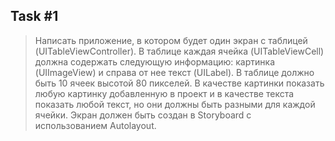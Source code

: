 ## Task #1

>Написать приложение, в котором будет один экран с таблицей (UITableViewController). В таблице каждая ячейка (UITableViewCell) должна содержать следующую информацию:  картинка (UIImageView) и справа от нее текст (UILabel). В таблице должно быть 10 ячеек высотой 80 пикселей.  В качестве картинки показать любую картинку добавленную в проект и в качестве текста показать любой текст, но они должны быть разными для каждой ячейки.  Экран должен быть создан в Storyboard с использованием Autolayout.
